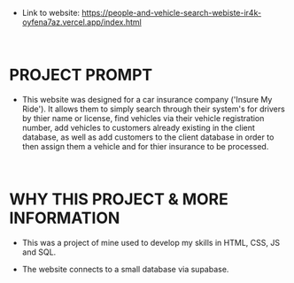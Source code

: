 
- Link to website: https://people-and-vehicle-search-webiste-ir4k-oyfena7az.vercel.app/index.html

<br>

# PROJECT PROMPT

- This website was designed for a car insurance company ('Insure My Ride'). It allows them to simply search through their system's for drivers by thier name or license, find vehicles via their vehicle registration number, add vehicles to customers already existing in the client database, as well as add customers to the client database in order to then assign them a vehicle and for thier insurance to be processed. 

<br>

# WHY THIS PROJECT & MORE INFORMATION

- This was a project of mine used to develop my skills in HTML, CSS, JS and SQL.

- The website connects to a small database via supabase. 
